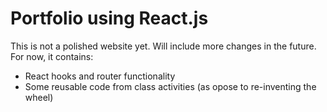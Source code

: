 # Portfolio using React.js

This is not a polished website yet.
Will include more changes in the future.
For now, it contains:

* React hooks and router functionality
* Some reusable code from class activities (as opose to re-inventing the wheel)
